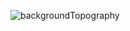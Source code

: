 ![backgroundTopography](https://github.com/GeorgeKryptonian/GeorgeKryptonian/assets/54601856/9e60a6f8-0a48-4fca-8702-5f4a0ad89e8e)

